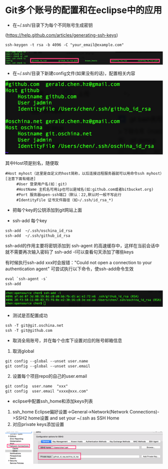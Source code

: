 # Git多个账号的配置和在eclipse中的应用


+ 在~/.ssh/目录下为每个不同账号生成密钥 

(https://help.github.com/articles/generating-ssh-keys)

```
ssh-keygen -t rsa -b 4096 -C "your_email@example.com"
```
![image](https://github.com/jadmin/notes/blob/master/assets/0001.png?raw=true)


+ 在~/.ssh/目录下新建config文件(如果没有的话)，配置相关内容

![image](https://github.com/jadmin/notes/blob/master/assets/0002.png?raw=true)

其中Host项是别名，随便取
```
#Host myhost（这里是自定义的host简称，以后连接远程服务器就可以用命令ssh myhost）[注意下面有缩进]
     #User 登录用户名(如：git)
     #HostName 主机名可用ip也可以是域名(如:github.com或者bitbucket.org)
     #Port 服务器open-ssh端口（默认：22,默认时一般不写此行
     #IdentityFile 证书文件路径（如~/.ssh/id_rsa_*)
```

+ 把每个key的公钥添加到git网站上面

+ ssh-add 每个key
```
ssh-add  ~/.ssh/oschina_id_rsa
ssh-add  ~/.ssh/github_id_rsa
```

ssh-add的作用主要将密钥添加到 ssh-agent 的高速缓存中，这样在当前会话中就不需要再次输入密码了
ssh-add -l可以查看句天添加了哪些keys

有时候执行ssh-add xxx时会报错："Could not open a connection to your authentication agent"
可尝试执行以下命令，使ssh-add命令生效
```
eval `ssh-agent -s`
ssh-add
```


![image](https://github.com/jadmin/notes/blob/master/assets/0003.png?raw=true)

+ 测试是否配置成功
```
ssh -T git@git.oschina.net
ssh -T git@github.com
```

+ 取消全局账号，并在每个仓库下设置对应的账号邮箱信息
1. 取消global
```
git config --global --unset user.name
git config --global --unset user.email
```

2. 设置每个项目repo的自己的user.email
```
git config  user.name  "xxx"
git config  user.email "xxxx@xxx.com"
```

+ eclipse中配置ssh_home和添加keys列表
1. ssh_home
Eclipse偏好设置->General->Network(Network Connections)->SSH2 home设置 and set your ~/.ssh as SSH Home
2. 对应private keys添加设置
 
![image](https://github.com/jadmin/notes/blob/master/assets/0004.png?raw=true)

